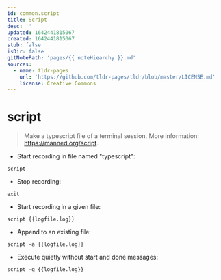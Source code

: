 ```yaml
---
id: common.script
title: Script
desc: ''
updated: 1642441815067
created: 1642441815067
stub: false
isDir: false
gitNotePath: 'pages/{{ noteHiearchy }}.md'
sources:
  - name: tldr-pages
    url: 'https://github.com/tldr-pages/tldr/blob/master/LICENSE.md'
    license: Creative Commons
---
```

# script

> Make a typescript file of a terminal session.
> More information: <https://manned.org/script>.

- Start recording in file named "typescript":

`script`

- Stop recording:

`exit`

- Start recording in a given file:

`script {{logfile.log}}`

- Append to an existing file:

`script -a {{logfile.log}}`

- Execute quietly without start and done messages:

`script -q {{logfile.log}}`

